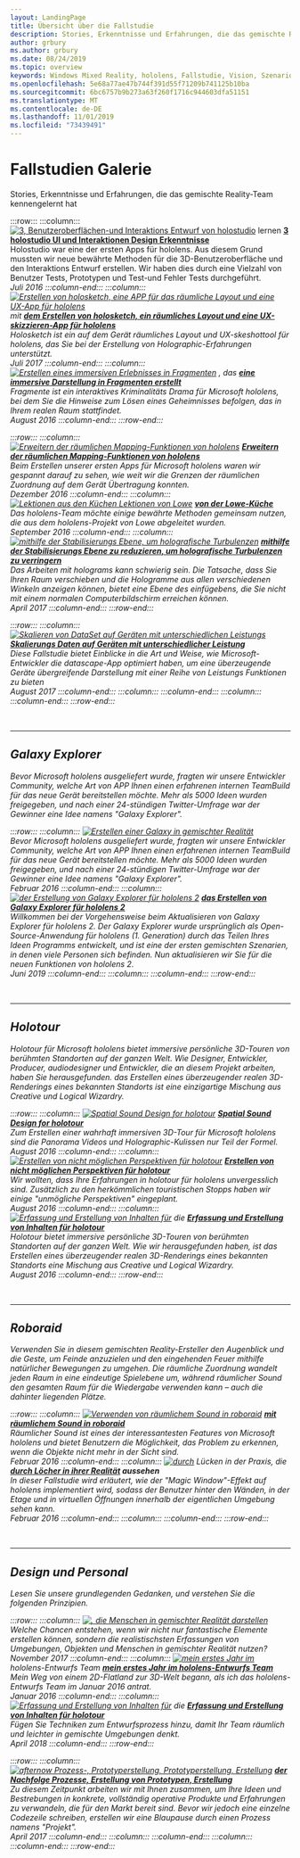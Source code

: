```yaml
---
layout: LandingPage
title: Übersicht über die Fallstudie
description: Stories, Erkenntnisse und Erfahrungen, die das gemischte Reality-Team kennengelernt hat
author: grbury
ms.author: grbury
ms.date: 08/24/2019
ms.topic: overview
keywords: Windows Mixed Reality, hololens, Fallstudie, Vision, Szenarios
ms.openlocfilehash: 5e68a77ae47b744f391d55f71209b741125b10ba
ms.sourcegitcommit: 6bc6757b9b273a63f260f1716c944603dfa51151
ms.translationtype: MT
ms.contentlocale: de-DE
ms.lasthandoff: 11/01/2019
ms.locfileid: "73439491"
---
```

# <a name="case-study-gallery"></a>Fallstudien Galerie

Stories, Erkenntnisse und Erfahrungen, die das gemischte Reality-Team kennengelernt hat

:::row:::
    :::column:::
       [![3, Benutzeroberflächen-und Interaktions Entwurf von holostudio](images/thought-bubble-500px.jpg)](case-study-3-holostudio-ui-and-interaction-design-learnings.md) lernen  **[3 holostudio UI und Interaktionen Design Erkenntnisse](case-study-3-holostudio-ui-and-interaction-design-learnings.md)**<br>
        Holostudio war eine der ersten Apps für hololens. Aus diesem Grund mussten wir neue bewährte Methoden für die 3D-Benutzeroberfläche und den Interaktions Entwurf erstellen. Wir haben dies durch eine Vielzahl von Benutzer Tests, Prototypen und Test-und Fehler Tests durchgeführt.<br>
         <i>Juli 2016<i>
    :::column-end:::
    :::column:::
       [![Erstellen von holosketch, eine APP für das räumliche Layout und eine UX-App für hololens](images/holosketch-image-01-640px.png)](case-study-building-holosketch,-a-spatial-layout-and-ux-sketching-app-for-hololens.md) mit  **[dem Erstellen von holosketch, ein räumliches Layout und eine UX-skizzieren-App für hololens](case-study-building-holosketch,-a-spatial-layout-and-ux-sketching-app-for-hololens.md)**<br>
        Holosketch ist ein auf dem Gerät räumliches Layout und UX-skeshottool für hololens, das Sie bei der Erstellung von Holographic-Erfahrungen unterstützt.<br>
        <i>Juli 2017<i>
    :::column-end:::
    :::column:::
       [![Erstellen eines immersiven Erlebnisses in Fragmenten](images/surfacereconstruction.jpg)](case-study-creating-an-immersive-experience-in-fragments.md) , das  **[eine immersive Darstellung in Fragmenten erstellt](case-study-creating-an-immersive-experience-in-fragments.md)**<br>
        Fragmente ist ein interaktives Kriminalitäts Drama für Microsoft hololens, bei dem Sie die Hinweise zum Lösen eines Geheimnisses befolgen, das in Ihrem realen Raum stattfindet.<br>
        <i>August 2016<i>
    :::column-end:::
:::row-end:::

:::row:::
    :::column:::
       [![Erweitern der räumlichen Mapping-Funktionen von hololens](images/away-from-camera-position-500px.png)](case-study-expanding-the-spatial-mapping-capabilities-of-hololens.md)  **[Erweitern der räumlichen Mapping-Funktionen von hololens](case-study-expanding-the-spatial-mapping-capabilities-of-hololens.md)**<br>
        Beim Erstellen unserer ersten Apps für Microsoft hololens waren wir gespannt darauf zu sehen, wie weit wir die Grenzen der räumlichen Zuordnung auf dem Gerät Übertragung konnten.<br>
        <i>Dezember 2016<i>
    :::column-end:::
    :::column:::
       [![Lektionen aus den Küchen Lektionen von Lowe](images/lowes.jpg)](case-study-lessons-from-the-lowes-kitchen.md)  **[von der Lowe-Küche](case-study-lessons-from-the-lowes-kitchen.md)**<br>
        Das hololens-Team möchte einige bewährte Methoden gemeinsam nutzen, die aus dem hololens-Projekt von Lowe abgeleitet wurden.<br>
        <i>September 2016<i>
    :::column-end:::
    :::column:::
       [![mithilfe der Stabilisierungs Ebene, um holografische Turbulenzen](images/holotour-stabilization-plane-500px.jpg)](case-study-using-the-stabilization-plane-to-reduce-holographic-turbulence.md)  **[mithilfe der Stabilisierungs Ebene zu reduzieren, um holografische Turbulenzen zu verringern](case-study-using-the-stabilization-plane-to-reduce-holographic-turbulence.md)**<br>
        Das Arbeiten mit holograms kann schwierig sein. Die Tatsache, dass Sie Ihren Raum verschieben und die Hologramme aus allen verschiedenen Winkeln anzeigen können, bietet eine Ebene des einfügebens, die Sie nicht mit einem normalen Computerbildschirm erreichen können.<br>
        <i>April 2017<i>
    :::column-end:::
:::row-end:::

:::row:::
    :::column:::
       [![Skalieren von DataSet auf Geräten mit unterschiedlichen Leistungs](images/cloud-steps-1-4-700px.jpg)](case-study-scaling-datascape-across-devices-with-different-performance.md)  **[Skalierungs Daten auf Geräten mit unterschiedlicher Leistung](case-study-scaling-datascape-across-devices-with-different-performance.md)**<br>
        Diese Fallstudie bietet Einblicke in die Art und Weise, wie Microsoft-Entwickler die datascape-App optimiert haben, um eine überzeugende Geräte übergreifende Darstellung mit einer Reihe von Leistungs Funktionen zu bieten<br>
        <i>August 2017<i>
    :::column-end:::
    :::column:::
    :::column-end:::
    :::column:::
    :::column-end:::
:::row-end:::


<br>

---

## <a name="galaxy-explorer"></a>Galaxy Explorer

Bevor Microsoft hololens ausgeliefert wurde, fragten wir unsere Entwickler Community, welche Art von APP Ihnen einen erfahrenen internen TeamBuild für das neue Gerät bereitstellen möchte. Mehr als 5000 Ideen wurden freigegeben, und nach einer 24-stündigen Twitter-Umfrage war der Gewinner eine Idee namens "Galaxy Explorer".

:::row:::
    :::column:::
       [![Erstellen einer Galaxy in gemischter Realität](images/full-galaxy-500px.png)](case-study-creating-a-galaxy-in-mixed-reality.md)  **[](case-study-creating-a-galaxy-in-mixed-reality.md)**<br>
        Bevor Microsoft hololens ausgeliefert wurde, fragten wir unsere Entwickler Community, welche Art von APP Ihnen einen erfahrenen internen TeamBuild für das neue Gerät bereitstellen möchte. Mehr als 5000 Ideen wurden freigegeben, und nach einer 24-stündigen Twitter-Umfrage war der Gewinner eine Idee namens "Galaxy Explorer".<br>
         <i>Februar 2016<i>
    :::column-end:::
    :::column:::
       [![der Erstellung von Galaxy Explorer für hololens 2](images/ge-update-interactions-concept-force-grab.png)](galaxy-explorer-update.md)  **[das Erstellen von Galaxy Explorer für hololens 2](galaxy-explorer-update.md)**<br>
        Willkommen bei der Vorgehensweise beim Aktualisieren von Galaxy Explorer für hololens 2. Der Galaxy Explorer wurde ursprünglich als Open-Source-Anwendung für hololens (1. Generation) durch das Teilen Ihres Ideen Programms entwickelt, und ist eine der ersten gemischten Szenarien, in denen viele Personen sich befinden. Nun aktualisieren wir Sie für die neuen Funktionen von hololens 2.<br>
        <i>Juni 2019<i>
    :::column-end:::
    :::column:::
    :::column-end:::
:::row-end:::

<br>

---

## <a name="holotour"></a>Holotour

Holotour für Microsoft hololens bietet immersive persönliche 3D-Touren von berühmten Standorten auf der ganzen Welt. Wie Designer, Entwickler, Producer, audiodesigner und Entwickler, die an diesem Projekt arbeiten, haben Sie herausgefunden. das Erstellen eines überzeugender realen 3D-Renderings eines bekannten Standorts ist eine einzigartige Mischung aus Creative und Logical Wizardry.

:::row:::
    :::column:::
       [![Spatial Sound Design for holotour](images/recreated-colosseum-holotour-500px.png)](case-study-spatial-sound-design-for-holotour.md)  **[Spatial Sound Design for holotour](case-study-spatial-sound-design-for-holotour.md)**<br>
        Zum Erstellen einer wahrhaft immersiven 3D-Tour für Microsoft hololens sind die Panorama Videos und Holographic-Kulissen nur Teil der Formel.<br>
         <i>August 2016<i>
    :::column-end:::
    :::column:::
       [![Erstellen von nicht möglichen Perspektiven für holotour](images/rome-colosseum-overlay-500px.png)](case-study-creating-impossible-perspectives-for-holotour.md)  **[Erstellen von nicht möglichen Perspektiven für holotour](case-study-creating-impossible-perspectives-for-holotour.md)**<br>
        Wir wollten, dass Ihre Erfahrungen in holotour für hololens unvergesslich sind. Zusätzlich zu den herkömmlichen touristischen Stopps haben wir einige "unmögliche Perspektiven" eingeplant.<br>
        <i>August 2016<i>
    :::column-end:::
    :::column:::
       [![Erfassung und Erstellung von Inhalten für](images/camera-machu-pichu-500px.png)](case-study-capturing-and-creating-content-for-holotour.md) die  **[Erfassung und Erstellung von Inhalten für holotour](case-study-capturing-and-creating-content-for-holotour.md)**<br>
        Holotour bietet immersive persönliche 3D-Touren von berühmten Standorten auf der ganzen Welt. Wie wir herausgefunden haben, ist das Erstellen eines überzeugender realen 3D-Renderings eines bekannten Standorts eine Mischung aus Creative und Logical Wizardry.<br>
        <i>August 2016<i>
    :::column-end:::
:::row-end:::

<br>

---

## <a name="roboraid"></a>Roboraid

Verwenden Sie in diesem gemischten Reality-Ersteller den Augenblick und die Geste, um Feinde anzuzielen und den eingehenden Feuer mithilfe natürlicher Bewegungen zu umgehen. Die räumliche Zuordnung wandelt jeden Raum in eine eindeutige Spielebene um, während räumlicher Sound den gesamten Raum für die Wiedergabe verwenden kann – auch die dahinter liegenden Plätze. 

:::row:::
    :::column:::
       [![Verwenden von räumlichem Sound in roboraid](images/successful-dodge-roboraid-500px.jpg)](case-study-using-spatial-sound-in-roboraid.md)  **[mit räumlichem Sound in roboraid](case-study-using-spatial-sound-in-roboraid.md)**<br>
        Räumlicher Sound ist eines der interessantesten Features von Microsoft hololens und bietet Benutzern die Möglichkeit, das Problem zu erkennen, wenn die Objekte nicht mehr in der Sicht sind.<br>
         <i>Februar 2016<i>
    :::column-end:::
    :::column:::
       [![durch](images/roboraid-640px.png)](case-study-looking-through-holes-in-your-reality.md) Lücken in der Praxis, die  **[durch Löcher in ihrer Realität](case-study-looking-through-holes-in-your-reality.md) aussehen**<br>
        In dieser Fallstudie wird erläutert, wie der "Magic Window"-Effekt auf hololens implementiert wird, sodass der Benutzer hinter den Wänden, in der Etage und in virtuellen Öffnungen innerhalb der eigentlichen Umgebung sehen kann.<br>
        <i>Februar 2016<i>
    :::column-end:::
    :::column:::
    :::column-end:::
:::row-end:::


<br>

---

## <a name="design-and-human-experience"></a>Design und Personal

Lesen Sie unsere grundlegenden Gedanken, und verstehen Sie die folgenden Prinzipien.

:::row:::
    :::column:::
       [![, die Menschen in gemischter Realität darstellen](images/bang-ai-weiwie.jpg)](case-study-representing-humans-in-mixed-reality.md)  **[](case-study-representing-humans-in-mixed-reality.md)**<br>
        Welche Chancen entstehen, wenn wir nicht nur fantastische Elemente erstellen können, sondern die realistischsten Erfassungen von Umgebungen, Objekten und Menschen in gemischter Realität nutzen?<br>
         <i>November 2017<i>
    :::column-end:::
    :::column:::
       [![mein erstes Jahr im](images/MotionController.jpg)](case-study-my-first-year-on-the-hololens-design-team.md) hololens-Entwurfs Team  **[mein erstes Jahr im hololens-Entwurfs Team](case-study-my-first-year-on-the-hololens-design-team.md)**<br>
        Mein Weg von einem 2D-Flatland zur 3D-Welt begann, als ich das hololens-Entwurfs Team im Januar 2016 antrat.<br>
        <i>Januar 2016<i>
    :::column-end:::
    :::column:::
       [![Erfassung und Erstellung von Inhalten für](images/academyteam1000.png)](case-study-expanding-the-design-process-for-mixed-reality.md) die  **[Erfassung und Erstellung von Inhalten für holotour](case-study-expanding-the-design-process-for-mixed-reality.md)**<br>
        Fügen Sie Techniken zum Entwurfsprozess hinzu, damit Ihr Team räumlich und leichter in gemischte Umgebungen denkt.<br>
        <i>April 2018<i>
    :::column-end:::
:::row-end:::

:::row:::
    :::column:::
       [![afternow Prozess-, Prototyperstellung, Prototyperstellung, Erstellung](images/whatisenvisioning-640px.png)](case-study-afternows-process-envisioning,-prototyping,-building.md)  **[der Nachfolge Prozesse, Erstellung von Prototypen, Erstellung](case-study-afternows-process-envisioning,-prototyping,-building.md)**<br>
        Zu diesem Zeitpunkt arbeiten wir mit Ihnen zusammen, um Ihre Ideen und Bestrebungen in konkrete, vollständig operative Produkte und Erfahrungen zu verwandeln, die für den Markt bereit sind. Bevor wir jedoch eine einzelne Codezeile schreiben, erstellen wir eine Blaupause durch einen Prozess namens "Projekt".<br>
        <i>April 2017<i>
    :::column-end:::
    :::column:::
    :::column-end:::
    :::column:::
    :::column-end:::
:::row-end:::

<br>

<br>

